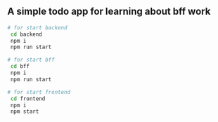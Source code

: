  
## A simple todo app for learning about bff work


```bash
# for start backend
 cd backend    
 npm i
 npm run start
```

```bash
# for start bff
 cd bff    
 npm i
 npm run start
```

```bash
# for start frontend
 cd frontend    
 npm i
 npm start
```